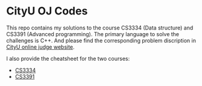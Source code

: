 # CityU OJ Codes

This repo contains my solutions to the course CS3334 (Data structure) and CS3391 (Advanced programming). The primary language to solve the challenges is C++. And please find the corresponding problem discription in [CityU online judge website](https://www.cs.cityu.edu.hk/~acm/). 

I also provide the cheatsheet for the two courses:

* [CS3334](./cs3334.pdf)
* [CS3391](./CS3391_Cheat_sheet.pdf)